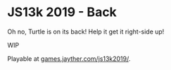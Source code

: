 JS13k 2019 - Back
=================

Oh no, Turtle is on its back! Help it get it right-side up!

WIP

Playable at [games.jayther.com/js13k2019/](https://games.jayther.com/js13k2019/).
